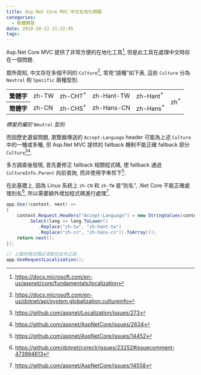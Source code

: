 ```yaml
---
title: Asp.Net Core MVC 中文在地化問題
categories:
  - 軟體開發
date: 2019-10-13 21:22:45
tags:
---
```


Asp.Net Core MVC 提供了非常方便的在地化工具[^1], 但是此工具在處理中文時存在一個問題.

眾所周知, 中文存在多個不同的 `Culture`[^2], 常見“語種”如下表, 這些 `Culture` 分為 `Neutral` 和 `Specific` 兩種型別.

<table>
    <tbody>
        <tr>
            <th>繁體字</th>
            <td>zh-TW</td>
            <td>zh-CHT<sup>*</sup></td>
            <td>zh-Hant-TW</td>
            <td>zh-Hant<sup>*</sup></td>
            <td rowspan="2">zh<sup>*</sup></td>
        </tr>
        <tr>
            <th>簡體字</th>
            <td>zh-CN</td>
            <td>zh-CHS<sup>*</sup></td>
            <td>zh-Hans-CN</td>
            <td>zh-Hans<sup>*</sup></td>
        </tr>
    </tbody>
</table>

*標星的屬於 `Neutral` 型別*

而因歷史遺留問題, 瀏覽器傳送的 `Accept-Language` header 可能為上述 `Culture` 中的一種或多種, 但 Asp.Net MVC 提供的 fallback 機制不能正確 fallback 部分 `Culture`[^3][^4].

<!--more-->

多方調查後發現, 首先要修正 fallback 相關程式碼, 使 fallback 通過 `CultureInfo.Parent` 向前查詢, 而非使用字串剪下[^5].

在此基礎上, 因為 Linux 系統上 `zh-CN` 和 `zh-TW` 是“別名”, .Net Core 不能正確處理別名[^6], 所以需要額外增加程式碼進行處理[^7].

```csharp
app.Use((context, next) =>
{
    context.Request.Headers["Accept-Language"] = new StringValues(context.Request.Headers["Accept-Language"]
        .Select(lang => lang.ToLower()
            .Replace("zh-tw", "zh-hant-tw")
            .Replace("zh-cn", "zh-hans-cn")).ToArray());
    return next();
});

// 上面的程式碼必須放在此句之前.
app.UseRequestLocalization();
```

[^1]: https://docs.microsoft.com/en-us/aspnet/core/fundamentals/localization
[^2]: https://docs.microsoft.com/en-us/dotnet/api/system.globalization.cultureinfo
[^3]: https://github.com/aspnet/Localization/issues/273
[^4]: https://github.com/aspnet/AspNetCore/issues/2634
[^5]: https://github.com/aspnet/AspNetCore/issues/14452
[^6]: https://github.com/dotnet/coreclr/issues/23252#issuecomment-473994613
[^7]: https://github.com/aspnet/AspNetCore/issues/14558
